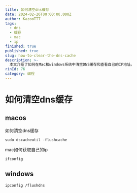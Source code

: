 ```yaml
---
title: 如何清空dns缓存
date: 2024-02-26T00:00:00.000Z
author: KazooTTT
tags:
  - dns
  - 缓存
  - mac
  - ip
finished: true
published: true
slug: how-to-clear-the-dns-cache
description: >-
  本文介绍了如何在Mac和windows系统中清空DNS缓存和查看自己的IP地址。
rinId: 76
category: 编程
---
```


# 如何清空dns缓存

## macos

如何清空dns缓存

``` shell
sudo dscacheutil -flushcache
```

mac如何获取自己的ip

``` shell
ifconfig
```

## windows 

``` shell
ipconfig /flushdns
```
